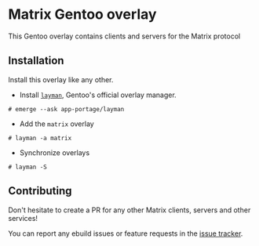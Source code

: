 # Matrix Gentoo overlay

This Gentoo overlay contains clients and servers for the Matrix protocol

## Installation

Install this overlay like any other.

* Install [`layman`](https://wiki.gentoo.org/wiki/Layman), Gentoo's official overlay manager.

```
# emerge --ask app-portage/layman
```

* Add the `matrix` overlay

```
# layman -a matrix
```

* Synchronize overlays

```
# layman -S
```

## Contributing

Don't hesitate to create a PR for any other Matrix clients, servers and other services!

You can report any ebuild issues or feature requests in the [issue tracker](https://github.com/puretryout/matrix-overlay/issues).
